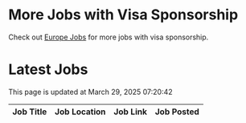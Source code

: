 # More Jobs with Visa Sponsorship

Check out [Europe Jobs](https://github.com/sureshparimi/europejobs#latest-jobs) for more jobs with visa sponsorship.

# Latest Jobs

This page is updated at March 29, 2025 07:20:42

| Job Title | Job Location | Job Link | Job Posted |
| --- | --- | --- | --- |
